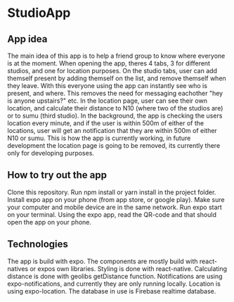 # StudioApp
## App idea
The main idea of this app is to help a friend group to know where everyone is at the moment. When opening the app, theres 4 tabs, 3 for different studios,
and one for location purposes. On the studio tabs, user can add themself present by adding themself on the list, and remove themself when they leave. With this
everyone using the app can instantly see who is present, and where. This removes the need for messaging eachother "hey is anyone upstairs?" etc. In the location page,
user can see their own location, and calculate their distance to N10 (where two of the studios are) or to sumu (third studio). In the background, the app is
checking the users location every minute, and if the user is within 500m of either of the locations, user will get an notification that they are within 500m of
either N10 or sumu. This is how the app is currently working, in future development the location page is going to be removed, its currently there only for developing
purposes. 
## How to try out the app
Clone this repository. Run npm install or yarn install in the project folder. Install expo app on your phone (from app store, or google play). Make sure your computer
and mobile device are in the same network. Run expo start on your terminal. Using the expo app, read the QR-code and that should open the app on your phone. 
## Technologies
The app is build with expo. The components are mostly build with react-natives or expos own libraries. Styling is done with react-native. Calculating distance is done
with geolibs getDistance function. Notifications are using expo-notifications, and currently they are only running locally. Location is using expo-location. The database
in use is Firebase realtime database. 
